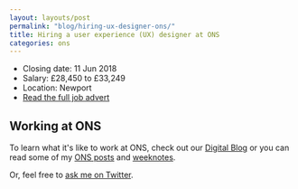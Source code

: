 ```yaml
---
layout: layouts/post
permalink: "blog/hiring-ux-designer-ons/"
title: Hiring a user experience (UX) designer at ONS
categories: ons
---
```


- Closing date: 11 Jun 2018
- Salary: £28,450 to £33,249
- Location: Newport
- [Read the full job advert](https://www.civilservicejobs.service.gov.uk/csr/jobs.cgi?jcode=1581727)

<!-- ## Applying for the post

You CV and suitability statement together should show that you have the right experience and skills and that you meet the competencies.

> Your CV should cover details of education, professional qualifications, employment history, as well as giving details of relevant experience.

> Your suitability statement should contain details explaining why this post interests you and how you meet the criteria as detailed in the vacancy description. Your statement should detail skills, talents, experiences and your suitability for the role, giving evidence of examples of experience to the specialist skills listed in the role profile attached.

> Successful candidates will need to demonstrate broad competencies providing clear examples in their statement of suitability

You have to meet all competencies when you apply, and at the interview. [Read this if you are unfamiliar with competencies](https://www.gov.uk/government/publications/civil-service-competency-framework).
 -->
## Working at ONS

To learn what it's like to work at ONS, check out our [Digital Blog](https://digitalblog.ons.gov.uk/) or you can read some of my [ONS posts](/blog/category/ons/) and [weeknotes](/blog/category/weeknotes/).

Or, feel free to [ask me on Twitter](https://twitter.com/benjystanton).
